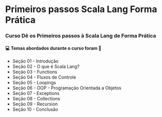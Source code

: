 # Primeiros passos Scala Lang Forma Prática
### Curso Dê os Primeiros passos à Scala Lang de Forma Prática
#### :computer: Temas abordados durante o curso foram :rocket:
- Seção 01 - Introdução
- Seção 02 - O que é Scala Lang?
- Seção 03 - Functions
- Seção 04 - Fluxos de Controle
- Seção 05 - Loopings
- Seção 06 - OOP - Programação Orientada a Objetos
- Seção 07 - Exceptions
- Seção 08 - Collections
- Seção 09 - Recursion
- Seção 10 - Conclusão

[Link para o curso]: [Udemy](https://www.udemy.com/share/104u2ACUMTdVZTRX4=/)
